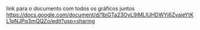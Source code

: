 link para o documento com todos os gráficos juntos https://docs.google.com/document/d/1biGTa23OyL9iMLIUHDWYi6ZvaieYtKL1pNJPq3mQQZo/edit?usp=sharing